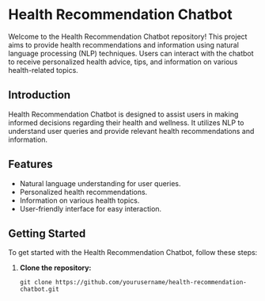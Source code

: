 # Health Recommendation Chatbot

Welcome to the Health Recommendation Chatbot repository! This project aims to provide health recommendations and information using natural language processing (NLP) techniques. Users can interact with the chatbot to receive personalized health advice, tips, and information on various health-related topics.


## Introduction

Health Recommendation Chatbot is designed to assist users in making informed decisions regarding their health and wellness. It utilizes NLP to understand user queries and provide relevant health recommendations and information.

## Features

- Natural language understanding for user queries.
- Personalized health recommendations.
- Information on various health topics.
- User-friendly interface for easy interaction.

## Getting Started

To get started with the Health Recommendation Chatbot, follow these steps:

1. **Clone the repository:**

   ```shell
   git clone https://github.com/yourusername/health-recommendation-chatbot.git
